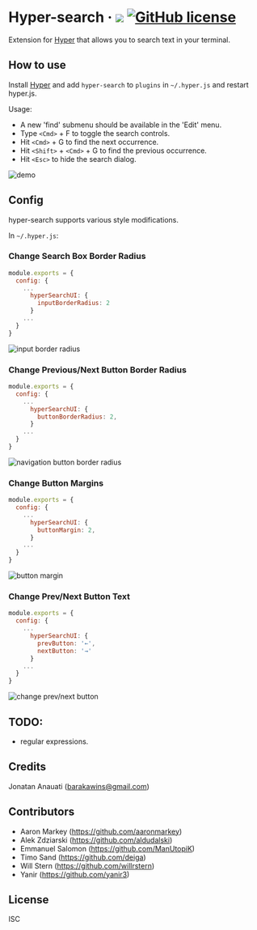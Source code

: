
# Hyper-search &middot; [![](https://img.shields.io/npm/dm/hyper-search.svg?label=DL)]() [![GitHub license](https://img.shields.io/badge/license-ISC-blue.svg)](https://github.com/jaanauati/hyper-search)

Extension for [Hyper](https://hyper.is) that allows you to search text in your terminal.

## How to use

Install [Hyper](https://hyper.is) and add `hyper-search`
to `plugins` in `~/.hyper.js` and restart hyper.js.

Usage:
 - A new 'find' submenu should be available in the 'Edit' menu.
 - Type ```<Cmd>``` + F to toggle the search controls.
 - Hit ```<Cmd>``` + G to find the next occurrence.
 - Hit ```<Shift>``` + ```<Cmd>``` + G to find the previous occurrence.
 - Hit ```<Esc>``` to hide the search dialog.

![demo](https://media.giphy.com/media/7SEQJPH0dqgErNF8Zq/giphy.gif)

## Config

hyper-search supports various style modifications.

In `~/.hyper.js`:

### Change Search Box Border Radius

```javascript
module.exports = {
  config: {
    ...
      hyperSearchUI: {
        inputBorderRadius: 2
      }
    ...
  }
}
````

![input border radius](https://i.imgur.com/POliDqP.png)

### Change Previous/Next Button Border Radius

```javascript
module.exports = {
  config: {
    ...
      hyperSearchUI: {
        buttonBorderRadius: 2,
      }
    ...
  }
}
````

![navigation button border radius](https://i.imgur.com/YSam2Ph.png)

### Change Button Margins

```javascript
module.exports = {
  config: {
    ...
      hyperSearchUI: {
        buttonMargin: 2,
      }
    ...
  }
}
````

![button margin](https://i.imgur.com/ZKk0mO8.png)

### Change Prev/Next Button Text

```javascript
module.exports = {
  config: {
    ...
      hyperSearchUI: {
        prevButton: '←',
        nextButton: '→'
      }
    ...
  }
}
````

![change prev/next button](https://i.imgur.com/ORRuvvw.png)


## TODO:
- regular expressions.

## Credits
Jonatan Anauati (barakawins@gmail.com)

## Contributors
- Aaron Markey (https://github.com/aaronmarkey)
- Alek Zdziarski (https://github.com/aldudalski)
- Emmanuel Salomon (https://github.com/ManUtopiK)
- Timo Sand (https://github.com/deiga)
- Will Stern (https://github.com/willrstern)
- Yanir (https://github.com/yanir3)


## License

ISC
